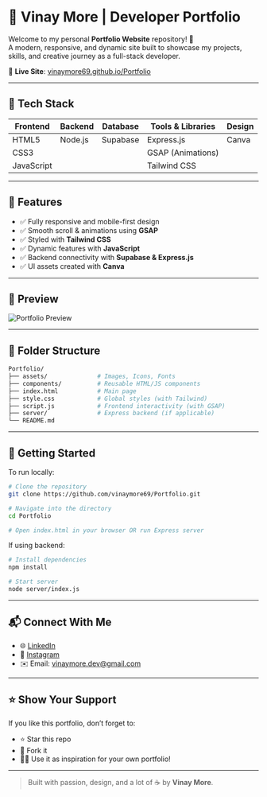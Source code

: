 
# 🌟 Vinay More | Developer Portfolio

Welcome to my personal **Portfolio Website** repository! 🚀  
A modern, responsive, and dynamic site built to showcase my projects, skills, and creative journey as a full-stack developer.

🔗 **Live Site**: [vinaymore69.github.io/Portfolio](https://vinaymore69.github.io/Portfolio/)

---

## 🚀 Tech Stack

| Frontend | Backend | Database | Tools & Libraries | Design |
|----------|---------|----------|-------------------|--------|
| HTML5    | Node.js | Supabase | Express.js        | Canva  |
| CSS3     |         |          | GSAP (Animations) |        |
| JavaScript |       |          | Tailwind CSS      |        |

---

## 🎨 Features

- ✅ Fully responsive and mobile-first design
- ✅ Smooth scroll & animations using **GSAP**
- ✅ Styled with **Tailwind CSS**
- ✅ Dynamic features with **JavaScript**
- ✅ Backend connectivity with **Supabase & Express.js**
- ✅ UI assets created with **Canva**

---

## 📸 Preview

![Portfolio Preview](https://user-images.githubusercontent.com/yourusername/preview.png) <!-- Add your actual screenshot URL here -->

---

## 📁 Folder Structure

```bash
Portfolio/
├── assets/              # Images, Icons, Fonts
├── components/          # Reusable HTML/JS components
├── index.html           # Main page
├── style.css            # Global styles (with Tailwind)
├── script.js            # Frontend interactivity (with GSAP)
├── server/              # Express backend (if applicable)
└── README.md
```

---

## 🧰 Getting Started

To run locally:

```bash
# Clone the repository
git clone https://github.com/vinaymore69/Portfolio.git

# Navigate into the directory
cd Portfolio

# Open index.html in your browser OR run Express server
```

If using backend:
```bash
# Install dependencies
npm install

# Start server
node server/index.js
```

---

## 📬 Connect With Me

- 🌐 [LinkedIn](https://www.linkedin.com/in/vinaymore69/)
- 📸 [Instagram](https://www.instagram.com/vinaymore69/)
- ✉️ Email: [vinaymore.dev@gmail.com](mailto:vinaymore.dev@gmail.com)

---

## ⭐ Show Your Support

If you like this portfolio, don’t forget to:

- ⭐ Star this repo
- 🍴 Fork it
- 🧑‍💻 Use it as inspiration for your own portfolio!

---

> Built with passion, design, and a lot of ☕ by **Vinay More**.
```
